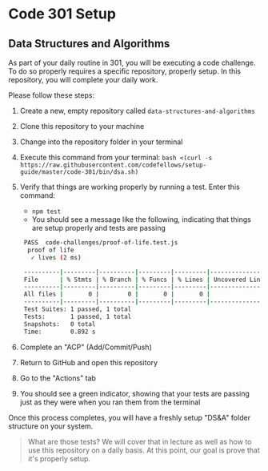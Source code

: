 # Code 301 Setup

## Data Structures and Algorithms

As part of your daily routine in 301, you will be executing a code challenge. To do so properly requires a specific repository, properly setup. In this repository, you will complete your daily work.

Please follow these steps:

1. Create a new, empty repository called `data-structures-and-algorithms`
1. Clone this repository to your machine
1. Change into the repository folder in your terminal
1. Execute this command from your terminal:
   `bash <(curl -s https://raw.githubusercontent.com/codefellows/setup-guide/master/code-301/bin/dsa.sh)`
1. Verify that things are working properly by running a test. Enter this command:
   - `npm test`
   - You should see a message like the following, indicating that things are setup properly and tests are passing

   ```bash
    PASS  code-challenges/proof-of-life.test.js
     proof of life
      ✓ lives (2 ms)

    ----------|---------|----------|---------|---------|-------------------
    File      | % Stmts | % Branch | % Funcs | % Lines | Uncovered Line #s
    ----------|---------|----------|---------|---------|-------------------
    All files |       0 |        0 |       0 |       0 |
    ----------|---------|----------|---------|---------|-------------------
    Test Suites: 1 passed, 1 total
    Tests:       1 passed, 1 total
    Snapshots:   0 total
    Time:        0.892 s
   ```

1. Complete an "ACP" (Add/Commit/Push)
1. Return to GitHub and open this repository
1. Go to the "Actions" tab
1. You should see a green indicator, showing that your tests are passing just as they were when you ran them from the terminal

Once this process completes, you will have a freshly setup "DS&A" folder structure on your system.

> What are those tests? We will cover that in lecture as well as how to use this repository on a daily basis. At this point, our goal is prove that it's properly setup.
